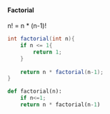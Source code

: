 
#### Factorial
n! = n *  (n-1)!

``` java
int factorial(int n){
	if n <= 1{
		return 1;
	}
	
	return n * factorial(n-1);
} 
```

``` python
def factorial(n):
	if n<=1;
	return n * factorial(n-1)
```